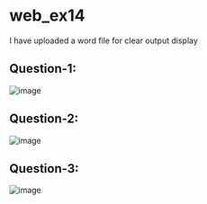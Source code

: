 # web_ex14

I have uploaded a word file for clear output display

## Question-1:
![image](https://github.com/user-attachments/assets/2b3dfa09-ec97-4f32-888b-159dcf34b571)

## Question-2:
![image](https://github.com/user-attachments/assets/2d81a86c-1de9-468b-87c3-cb89b3f6f0ea)

## Question-3:
![image](https://github.com/user-attachments/assets/9f6881b1-4dff-4992-855e-7f523e662c8b)

